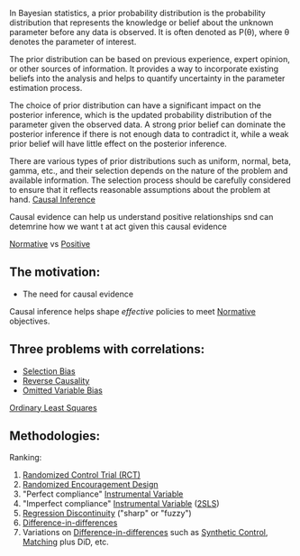 ---
---

In Bayesian statistics, a prior probability distribution is the probability distribution that represents the knowledge or belief about the unknown parameter before any data is observed. It is often denoted as P(θ), where θ denotes the parameter of interest. 

The prior distribution can be based on previous experience, expert opinion, or other sources of information. It provides a way to incorporate existing beliefs into the analysis and helps to quantify uncertainty in the parameter estimation process. 

The choice of prior distribution can have a significant impact on the posterior inference, which is the updated probability distribution of the parameter given the observed data. A strong prior belief can dominate the posterior inference if there is not enough data to contradict it, while a weak prior belief will have little effect on the posterior inference.

There are various types of prior distributions such as uniform, normal, beta, gamma, etc., and their selection depends on the nature of the problem and available information. The selection process should be carefully considered to ensure that it reflects reasonable assumptions about the problem at hand.
[Causal Inference](Causal%20Inference.md) 

Causal evidence can help us understand positive relationships snd can detemrine how we want t at act given this causal evidence

[Normative](Normative.md) vs [Positive](Positive.md) 

## The motivation:

* The need for causal evidence

Causal inference helps shape *effective* policies to meet [Normative](Normative.md) objectives.

## Three problems with correlations:

* [Selection Bias](Selection%20Bias.md)
* [Reverse Causality](Reverse%20Causality.md)
* [Omitted Variable Bias](Omitted%20Variable%20Bias.md)

[Ordinary Least Squares](Ordinary%20Least%20Squares.md)

## Methodologies:

Ranking:

1. [Randomized Control Trial (RCT)](Randomized%20Control%20Trial%20%28RCT%29.md)
1. [Randomized Encouragement Design](Randomized%20Encouragement%20Design.md)
1. "Perfect compliance" [Instrumental Variable](Instrumental%20Variable.md)
1. "Imperfect compliance" [Instrumental Variable](Instrumental%20Variable.md) ([2SLS](2SLS.md))
1. [Regression Discontinuity](Regression%20Discontinuity.md) ("sharp" or "fuzzy")
1. [Difference-in-differences](Difference-in-differences.md)
1. Variations on [Difference-in-differences](Difference-in-differences.md) such as [Synthetic Control](Synthetic%20Control.md), [Matching](Matching.md) plus DiD, etc.
